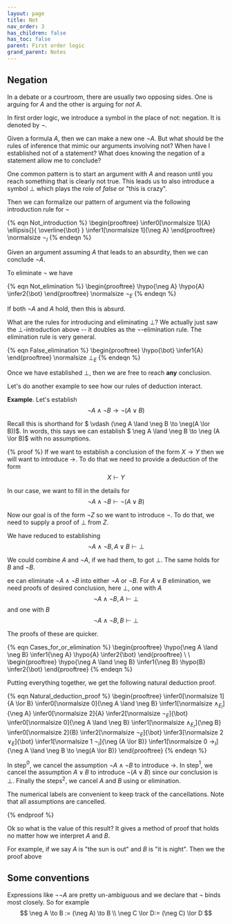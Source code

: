 ```yaml
---
layout: page
title: Not
nav_order: 3
has_children: false
has_toc: false
parent: First order logic
grand_parent: Notes
---
```


## Negation

In a debate or a courtroom, there are usually two opposing sides. One is 
arguing for $A$ and the other is arguing for *not* $A$. 

In first order logic, we introduce a symbol in the place of not: negation. 
It is denoted by $\neg$. 

Given a formula $A$, then we can make a new one $\neg A$. But what should 
be the rules of inference that mimic our arguments involving not? When 
have I established not of a statement? What does knowing the negation of a 
statement allow me to conclude?

One common pattern is to start an argument with $A$ and reason until you 
reach something that is clearly not true. This leads us to also introduce 
a symbol $\bot$ which plays the role of *false* or "this is crazy". 

Then we can formalize our pattern of argument via the following 
introduction rule for $\neg$

{% eqn Not_introduction %}
\begin{prooftree}
\infer0[\normalsize 1]{A} \ellipsis{}{ \overline{\bot} }
\infer1[\normalsize 1]{\neg A} 
\end{prooftree}
\normalsize $\neg_I$
{% endeqn %}

Given an argument assuming $A$ that leads to an absurdity, then we can 
conclude $\neg A$. 

To eliminate $\neg$ we have

{% eqn Not_elimination %}
\begin{prooftree}
\hypo{\neg A}
\hypo{A}
\infer2{\bot} 
\end{prooftree}
\normalsize $\neg_E$
{% endeqn %}

If both $\neg A$ and $A$ hold, then this is absurd.

What are the rules for introducing and eliminating $\bot$? We actually 
just saw the $\bot$-introduction above -- it doubles as the 
$\neg$-elimination rule. The elimination rule is very general.

{% eqn False_elimination %}
\begin{prooftree}
\hypo{\bot}
\infer1{A} 
\end{prooftree}
\normalsize $\bot_E$
{% endeqn %}

Once we have established $\bot$, then we are free to reach **any** 
conclusion. 

Let's do another example to see how our rules of deduction interact. 

**Example**. Let's establish 
$$
\neg A \land \neg B \to \neg (A \lor B)
$$

Recall this is shorthand for $ \vdash (\neg A \land \neg B \to 
\neg(A \lor B))$. In words, this says we can establish 
$ \neg A \land \neg B \to \neg (A \lor B)$ with no assumptions. 

{% proof %}
If we want to establish a conclusion of the form $X \to Y$ then 
we will want to introduce $\to$. To do that we need to provide a 
deduction of the form 
$$
X \vdash Y
$$

In our case, we want to fill in the details for
$$
\neg A \land \neg B \vdash \neg(A \lor B)
$$

Now our goal is of the form $\neg Z$ so we want to introduce $\neg$. 
To do that, we need to supply a proof of $\bot$ from $Z$. 

We have reduced to establishing 
$$
\neg A \land \neg B, A \lor B \vdash \bot
$$

We could combine $A$ and $\neg A$, if we had them, to got $\bot$. The 
same holds for $B$ and $\neg B$. 

ee can eliminate $\neg A \land \neg B$ into either $\neg A$ or $\neg B$. For 
$A \lor B$ elimination, we need proofs of desired conclusion, here 
$\bot$, one with $A$ 
$$
\neg A \land \neg B, A \vdash \bot
$$
and one with $B$ 
$$
\neg A \land \neg B, B \vdash \bot
$$

The proofs of these are quicker. 

{% eqn Cases_for_or_elimination %}
\begin{prooftree}
\hypo{\neg A \land \neg B}
\infer1{\neg A}
\hypo{A}
\infer2{\bot}
\end{prooftree}
\ \ 
\begin{prooftree}
\hypo{\neg A \land \neg B}
\infer1{\neg B}
\hypo{B}
\infer2{\bot}
\end{prooftree}
{% endeqn %}

Putting everything together, we get the following natural deduction proof. 

{% eqn Natural_deduction_proof %}
\begin{prooftree}
\infer0[\normalsize 1]{A \lor B}
\infer0[\normalsize 0]{\neg A \land \neg B} 
\infer1[\normalsize $\land_{E_l}$]{\neg A}
\infer0[\normalsize 2]{A} 
\infer2[\normalsize $\neg_E$]{\bot}
\infer0[\normalsize 0]{\neg A \land \neg B} 
\infer1[\normalsize $\land_{E_r}$]{\neg B}
\infer0[\normalsize 2]{B}
\infer2[\normalsize $\neg_E$]{\bot}
\infer3[\normalsize 2 $\lor_E$]{\bot}
\infer1[\normalsize 1 $\neg_I$]{\neg (A \lor B)}
\infer1[\normalsize 0 $\to_I$]{\neg A \land \neg B \to \neg(A \lor B)}
\end{prooftree}
{% endeqn %}

In step${}^0$, we cancel the assumption $\neg A \land \neg B$ to introduce 
$\to$. In step${}^1$, we cancel the assumption $A \lor B$ to introduce 
$\neg (A \lor B)$ since our conclusion is $\bot$. Finally the steps${}^2$, 
we cancel $A$ and $B$ using or elimination. 

The numerical labels are convenient to keep track of the cancellations. 
Note that all assumptions are cancelled. 

{% endproof %}

Ok so what is the value of this result? It gives a method of proof that holds 
no matter how we interpret $A$ and $B$.

For example, if we say $A$ is "the sun is out" and $B$ is "it is night". Then we 
the proof above 

## Some conventions

Expressions like $\neg \neg A$ are pretty un-ambiguous and we declare that $\neg$ binds 
most closely. So for example
$$
\neg A \to B := (\neg A) \to B \\
\neg C \lor D:= (\neg C) \lor D
$$
